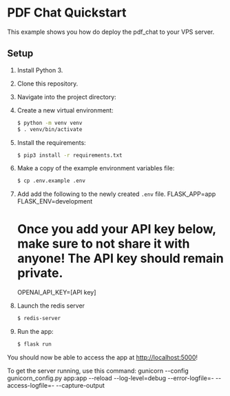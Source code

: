 # PDF Chat Quickstart

This example shows you how do deploy the pdf_chat to your VPS server.

## Setup

1. Install Python 3.

2. Clone this repository.

3. Navigate into the project directory:

4. Create a new virtual environment:

   ```bash
   $ python -m venv venv
   $ . venv/bin/activate
   ```

5. Install the requirements:

   ```bash
   $ pip3 install -r requirements.txt
   ```

6. Make a copy of the example environment variables file:

   ```bash
   $ cp .env.example .env
   ```

7. Add add the following to the newly created `.env` file.
   FLASK_APP=app
   FLASK_ENV=development
   # Once you add your API key below, make sure to not share it with anyone! The API key should remain private.
   OPENAI_API_KEY=[API key]

8. Launch the redis server

   ```bash
   $ redis-server
   ```

8. Run the app:

   ```bash
   $ flask run
   ```

You should now be able to access the app at [http://localhost:5000](http://localhost:5000)!

To get the server running, use this command:
gunicorn --config gunicorn_config.py app:app --reload --log-level=debug --error-logfile=- --access-logfile=- --capture-output
